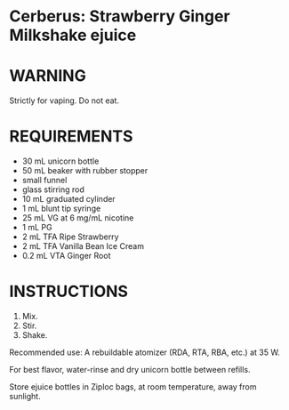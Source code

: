 # Cerberus: Strawberry Ginger Milkshake ejuice

# WARNING

Strictly for vaping. Do not eat.

# REQUIREMENTS

* 30 mL unicorn bottle
* 50 mL beaker with rubber stopper
* small funnel
* glass stirring rod
* 10 mL graduated cylinder
* 1 mL blunt tip syringe
* 25 mL VG at 6 mg/mL nicotine
* 1 mL PG
* 2 mL TFA Ripe Strawberry
* 2 mL TFA Vanilla Bean Ice Cream
* 0.2 mL VTA Ginger Root

# INSTRUCTIONS

1. Mix.
2. Stir.
3. Shake.

Recommended use: A rebuildable atomizer (RDA, RTA, RBA, etc.) at 35 W.

For best flavor, water-rinse and dry unicorn bottle between refills.

Store ejuice bottles in Ziploc bags, at room temperature, away from sunlight.
